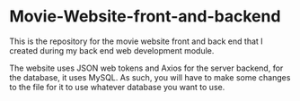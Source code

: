 # Movie-Website-front-and-backend

This is the repository for the movie website front and back end that I created during my back end web development module.

The website uses JSON web tokens and Axios for the server backend, for the database, it uses MySQL. As such, you will have to make some changes to the file
for it to use whatever database you want to use. 
